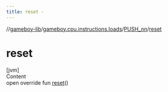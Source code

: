```yaml
---
title: reset -
---
```

//[gameboy-lib](../../index.md)/[gameboy.cpu.instructions.loads](../index.md)/[PUSH_nn](index.md)/[reset](reset.md)



# reset  
[jvm]  
Content  
open override fun [reset](reset.md)()  



